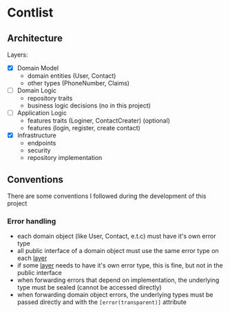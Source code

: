 # Contlist

## Architecture

Layers:

* [x] Domain Model
  * domain entities (User, Contact)
  * other types (PhoneNumber, Claims)
* [ ] Domain Logic
  * repository traits
  * business logic decisions (no in this project)
* [ ] Application Logic
  * features traits (Loginer, ContactCreater) (optional)
  * features (login, register, create contact)
* [x] Infrastructure
  * endpoints
  * security
  * repository implementation

## Conventions

There are some conventions I followed during the development of this project

### Error handling

* each domain object (like User, Contact, e.t.c) must have it's own error type
* all public interface of a domain object must use the same error type on each [layer](#architecture)
* if some [layer](#architecture) needs to have it's own error type, this is fine, but not in the public interface
* when forwarding errors that depend on implementation, the underlying type must be sealed (cannot be accessed directly)
* when forwarding domain object errors, the underlying types must be passed directly and with the `[error(transparent)]` attribute
